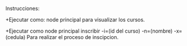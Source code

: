 Instrucciones:

+Ejecutar como:
 node principal
 para visualizar los cursos.

+Ejecutar como 
node principal inscribir -i=(id del curso) 
-n=(nombre) -x=(cedula)
 Para realizar el proceso de inscipcion.